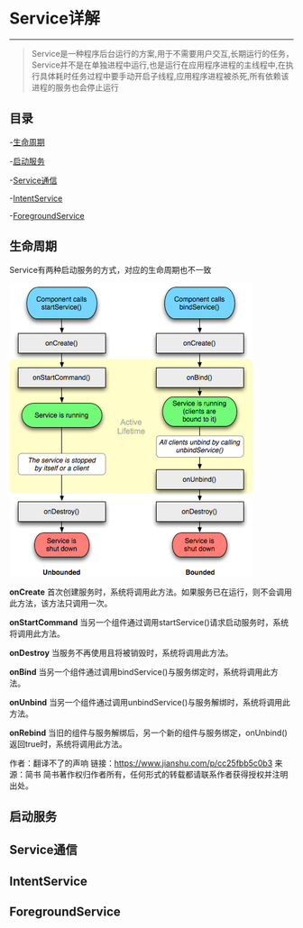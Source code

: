 # Service详解

---

> Service是一种程序后台运行的方案,用于不需要用户交互,长期运行的任务，Service并不是在单独进程中运行,也是运行在应用程序进程的主线程中,在执行具体耗时任务过程中要手动开启子线程,应用程序进程被杀死,所有依赖该进程的服务也会停止运行



## 目录

-[生命周期](#生命周期)

-[启动服务](#启动服务)

-[Service通信](#Service通信)

-[IntentService](#IntentService)

-[ForegroundService](#ForegroundService)

## 生命周期

Service有两种启动服务的方式，对应的生命周期也不一致

![Service生命周期](/Resource/Image/service_lifecycle.png)

**onCreate**
首次创建服务时，系统将调用此方法。如果服务已在运行，则不会调用此方法，该方法只调用一次。

**onStartCommand**
当另一个组件通过调用startService()请求启动服务时，系统将调用此方法。

**onDestroy**
当服务不再使用且将被销毁时，系统将调用此方法。

**onBind**
当另一个组件通过调用bindService()与服务绑定时，系统将调用此方法。

**onUnbind**
当另一个组件通过调用unbindService()与服务解绑时，系统将调用此方法。

**onRebind**
当旧的组件与服务解绑后，另一个新的组件与服务绑定，onUnbind()返回true时，系统将调用此方法。

作者：翻译不了的声响
链接：https://www.jianshu.com/p/cc25fbb5c0b3
来源：简书
简书著作权归作者所有，任何形式的转载都请联系作者获得授权并注明出处。

## 启动服务

## Service通信

## IntentService

## ForegroundService
